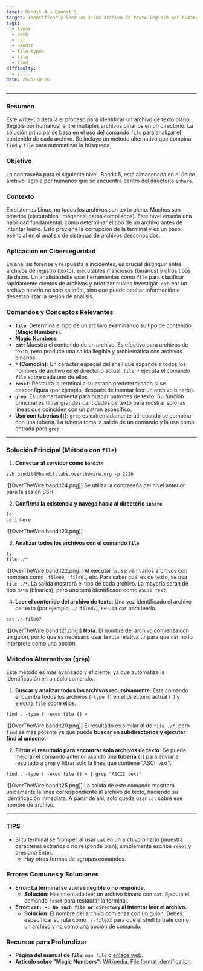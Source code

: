 ```yaml
---
level: Bandit 4 → Bandit 5
target: Identificar y leer un único archivo de texto legible por humanos en un directorio.
tags:
  - linux
  - bash
  - ctf
  - bandit
  - file-types
  - file
  - find
difficulty:
  - ★☆☆☆☆
date: 2025-10-26
---
```

---
### Resumen
Este write-up detalla el proceso para identificar un archivo de texto plano (legible por humanos) entre múltiples archivos binarios en un directorio. La solución principal se basa en el uso del comando `file` para analizar el contenido de cada archivo. Se incluye un método alternativo que combina `find` y `file` para automatizar la búsqueda.

### Objetivo
La contraseña para el siguiente nivel, Bandit 5, está almacenada en el único archivo legible por humanos que se encuentra dentro del directorio `inhere`.

### Contexto
En sistemas Linux, no todos los archivos son texto plano. Muchos son binarios (ejecutables, imágenes, datos compilados). Este nivel enseña una habilidad fundamental: cómo determinar el tipo de un archivo antes de intentar leerlo. Esto previene la corrupción de la terminal y es un paso esencial en el análisis de sistemas de archivos desconocidos.

### Aplicación en Ciberseguridad
En análisis forense y respuesta a incidentes, es crucial distinguir entre archivos de registro (texto), ejecutables maliciosos (binarios) y otros tipos de datos. Un analista debe usar herramientas como `file` para clasificar rápidamente cientos de archivos y priorizar cuáles investigar. `cat`-ear un archivo binario no solo es inútil, sino que puede ocultar información o desestabilizar la sesión de análisis.

### Comandos y Conceptos Relevantes
* **`file`**: Determina el tipo de un archivo examinando su tipo de contenido (**Magic Numbers**).
* **Magic Numbers**:
* **`cat`**: Muestra el contenido de un archivo. Es efectivo para archivos de texto, pero produce una salida ilegible y problemática con archivos binarios.
* **`*` (Comodín)**: Un carácter especial del shell que expande a todos los nombres de archivo en el directorio actual. `file *` ejecuta el comando `file` sobre cada uno de ellos.
* **`reset`**: Restaura la terminal a su estado predeterminado si se desconfigura (por ejemplo, después de intentar leer un archivo binario).
* **`grep`**: Es una herramienta para buscar patrones de texto. Su función principal es filtrar grandes cantidades de texto para mostrar solo las líneas que coinciden con un patrón específico.     
* **Uso con tuberías (`|`)**: `grep` es extremadamente útil cuando se combina con una tubería. La tubería toma la salida de un comando y la usa como entrada para `grep`.  
---

### Solución Principal (Método con `file`)

1.  **Conectar al servidor como `bandit4`**
```
ssh bandit4@bandit.labs.overthewire.org -p 2220
 ```
![[OverTheWire.bandit24.png]]
    Se utiliza la contraseña del nivel anterior para la sesión SSH.

2.  **Confirma la existencia y navega hacia al directorio `inhere`**
```
ls 
cd inhere
```
![[OverTheWire.bandit23.png]]

3.  **Analizar todos los archivos con el comando `file`**
```
ls
file ./*
```
![[OverTheWire.bandit22.png]]
   Al ejecutar `ls`, se ven varios archivos con nombres como `-file00`, `-file01`, etc. Para saber cuál es de texto, se usa `file ./*`.  La salida mostrará el tipo de cada archivo. La mayoría serán de tipo `data` (binarios), pero uno será identificado como `ASCII text`.


4.  **Leer el contenido del archivo de texto**: Una vez identificado el archivo de texto (por ejemplo, `./-file07`), se usa `cat` para leerlo.

```
cat ./-file07
```
![[OverTheWire.bandit21.png]]
	**Nota**: El nombre del archivo comienza con un guion, por lo que es necesario usar la ruta relativa `./` para que `cat` no lo interprete como una opción.

### Métodos Alternativos (`grep`)

Este método es más avanzado y eficiente, ya que automatiza la identificación en un solo comando.

1.  **Buscar y analizar todos los archivos recursivamente**: Este comando encuentra todos los archivos (`-type f`) en el directorio actual (`.`) y ejecuta `file` sobre ellos.    
```
find . -type f -exec file {} +
```
![[OverTheWire.bandit20.png]]
    El resultado es similar al de `file ./*`, pero `find` es más potente ya que puede **buscar en subdirectorios y ejecutar find al unisono.**

2.  **Filtrar el resultado para encontrar solo archivos de texto**: Se puede mejorar el comando anterior usando una **tubería** (`|`) para enviar el resultado a `grep` y filtrar solo la línea que contiene "ASCII text".
 ```
 find . -type f -exec file {} + | grep "ASCII text"
 ```
![[OverTheWire.bandit25.png]]
    La salida de este comando mostrará únicamente la línea correspondiente al archivo de texto, haciendo su identificación inmediata. A partir de ahí, solo queda usar `cat` sobre ese nombre de archivo.

---
### TIPS
*   Si tu terminal se "rompe" al usar `cat` en un archivo binario (muestra caracteres extraños o no responde bien), simplemente escribe `reset` y presiona Enter.
	* Hay otras formas de agrupas comandos.

### Errores Comunes y Soluciones

*   **Error: La terminal se vuelve ilegible o no responde.**
    *   **Solución**: Has intentado leer un archivo binario con `cat`. Ejecuta el comando `reset` para restaurar la terminal.
*   **Error: `cat: -: No such file or directory` al intentar leer el archivo.**
    *   **Solución**: El nombre del archivo comienza con un guion. Debes especificar su ruta como `./-fileXX` para que el shell lo trate como un archivo y no como una opción de comando.

### Recursos para Profundizar
*   **Página del manual de `file`**: `man file` o [enlace web](https://man7.org/linux/man-pages/man1/file.1.html).
*   **Artículo sobre "Magic Numbers"**: [Wikipedia: File format identification](https://en.wikipedia.org/wiki/List_of_file_signatures).

